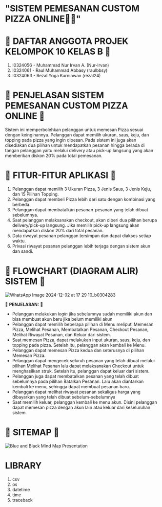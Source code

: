 # "SISTEM PEMESANAN CUSTOM PIZZA ONLINE🍕🤌"
# 🤵 DAFTAR ANGGOTA PROJEK KELOMPOK 10 KELAS B 🤵
1. I0324056 - Muhammad Nur Irvan A. (Nur-Irvan)
2. I0324061 - Raul Muhammad Abbasy (raulbbsy)
3. I0324063 - Rezal Yoga Kurniawan (rezal24)

# 💭 PENJELASAN SISTEM PEMESANAN CUSTOM PIZZA ONLINE 💭
Sistem ini memperbolehkan pelanggan untuk memesan Pizza sesuai dengan keinginannya. Pelanggan dapat memilih ukuran, saus, keju, dan topping pada pizza yang ingin dipesan. Pada sistem ini juga akan disediakan dua pilihan untuk mendapatkan pesanan hingga berada di tangan pelanggan yaitu melalui delivery atau pick-up langsung yang akan memberikan diskon 20% pada total pemesanan.

# 🌟 FITUR-FITUR APLIKASI 🌟
1. Pelanggan dapat memilih 3 Ukuran Pizza, 3 Jenis Saus, 3 Jenis Keju, dan 15 Pilihan Topping.
2. Pelanggan dapat membeli Pizza lebih dari satu dengan kombinasi yang berbeda.
3. Pelanggan dapat membatalkan pesanan-pesanan yang telah dibuat sebelumnya.
4. Saat pelanggan melaksanakan checkout, akan diberi dua pilihan berupa delivery/pick-up langsung. Jika memilih pick-up langsung akan mendapatkan diskon 20% dari total pesanan.
5. Data riwayat pesanan pelanggan tersimpan dan dapat diakses setiap waktu.
6. Privasi riwayat pesanan pelanggan lebih terjaga dengan sistem akun dan sandi.

# 🤖 FLOWCHART (DIAGRAM ALIR) SISTEM 🤖
![WhatsApp Image 2024-12-02 at 17 29 10_b0304283](https://github.com/user-attachments/assets/0ab40c6c-542d-4ae0-8287-880429a5c388)

🤷 **PENJELASAN:** 🤷
- Pelanggan melakukan _login_ jika sebelumnya sudah memiliki akun dan bisa membuat akun baru jika belum memiliki akun
- Pelanggan dapat memilih beberapa pilihan di Menu meliputi Memesan Pizza, Melihat Pesanan, Membatalkan Pesanan, Checkout Pesanan, Melihat Riwayat Pesanan, dan Keluar dari sistem.
- Saat memesan Pizza, dapat melakukan input ukuran, saus, keju, dan topping pada pizza. Setelah itu, pelanggan akan kembali ke Menu.
- Pelanggan dapat memesan Pizza kedua dan seterusnya di pilihan Memesan Pizza.
- Pelanggan dapat mengecek seluruh pesanan yang telah dibuat melalui pilihan Melihat Pesanan lalu dapat melaksanakan Checkout untuk menghasilkan struk. Setelah itu, pelanggan dapat keluar dari sistem.
- Pelanggan juga dapat membatalkan pesanan yang telah dibuat sebelumnya pada pilihan Batalkan Pesanan. Lalu akan diantarkan kembali ke menu, sehingga dapat membuat pesanan baru.
- Pelanggan dapat melihat riwayat pesanan sekaligus harga yang dibayarkan yang telah dibuat sebelum-sebelumnya
- Saat memilih keluar, pelanggan kembali ke menu akun. Disini pelanggan dapat memesan pizza dengan akun lain atau keluar dari keseluruhan sistem.

# 📍 SITEMAP 📍
![Blue and Black Mind Map Presentation](https://github.com/user-attachments/assets/d1b14e57-03ba-44b5-8db4-df1d36072217)

# LIBRARY
1. csv
2. os
3. datetime
4. time
5. traceback

